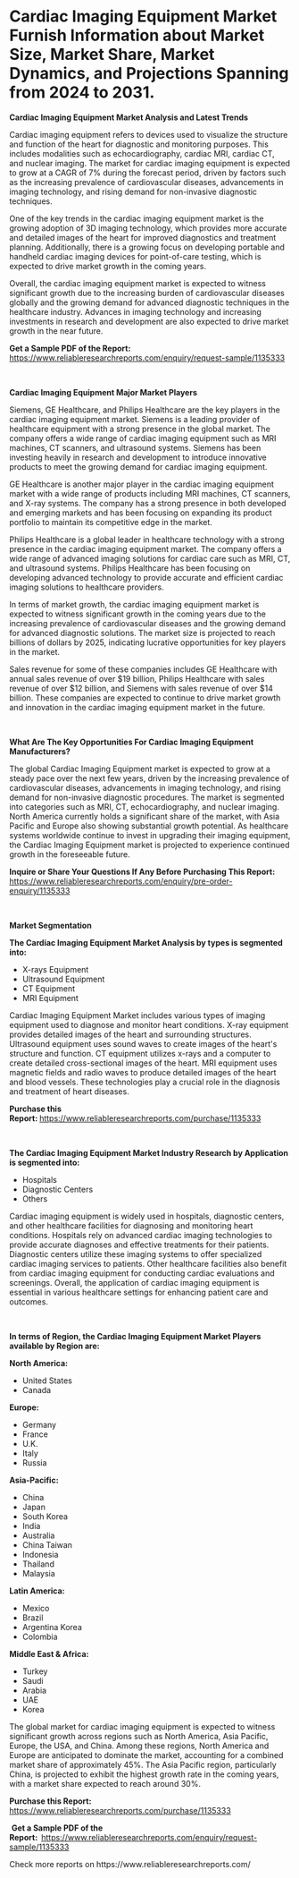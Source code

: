 <p><h1>Cardiac Imaging Equipment Market Furnish Information about Market Size, Market Share, Market Dynamics, and Projections Spanning from 2024 to 2031.</h1></p><p><strong>Cardiac Imaging Equipment Market Analysis and Latest Trends</strong></p>
<p><p>Cardiac imaging equipment refers to devices used to visualize the structure and function of the heart for diagnostic and monitoring purposes. This includes modalities such as echocardiography, cardiac MRI, cardiac CT, and nuclear imaging. The market for cardiac imaging equipment is expected to grow at a CAGR of 7% during the forecast period, driven by factors such as the increasing prevalence of cardiovascular diseases, advancements in imaging technology, and rising demand for non-invasive diagnostic techniques.</p><p>One of the key trends in the cardiac imaging equipment market is the growing adoption of 3D imaging technology, which provides more accurate and detailed images of the heart for improved diagnostics and treatment planning. Additionally, there is a growing focus on developing portable and handheld cardiac imaging devices for point-of-care testing, which is expected to drive market growth in the coming years.</p><p>Overall, the cardiac imaging equipment market is expected to witness significant growth due to the increasing burden of cardiovascular diseases globally and the growing demand for advanced diagnostic techniques in the healthcare industry. Advances in imaging technology and increasing investments in research and development are also expected to drive market growth in the near future.</p></p>
<p><strong>Get a Sample PDF of the Report:&nbsp;</strong> <a href="https://www.reliableresearchreports.com/enquiry/request-sample/1135333">https://www.reliableresearchreports.com/enquiry/request-sample/1135333</a></p>
<p>&nbsp;</p>
<p><strong>Cardiac Imaging Equipment Major Market Players</strong></p>
<p><p>Siemens, GE Healthcare, and Philips Healthcare are the key players in the cardiac imaging equipment market. Siemens is a leading provider of healthcare equipment with a strong presence in the global market. The company offers a wide range of cardiac imaging equipment such as MRI machines, CT scanners, and ultrasound systems. Siemens has been investing heavily in research and development to introduce innovative products to meet the growing demand for cardiac imaging equipment.</p><p>GE Healthcare is another major player in the cardiac imaging equipment market with a wide range of products including MRI machines, CT scanners, and X-ray systems. The company has a strong presence in both developed and emerging markets and has been focusing on expanding its product portfolio to maintain its competitive edge in the market.</p><p>Philips Healthcare is a global leader in healthcare technology with a strong presence in the cardiac imaging equipment market. The company offers a wide range of advanced imaging solutions for cardiac care such as MRI, CT, and ultrasound systems. Philips Healthcare has been focusing on developing advanced technology to provide accurate and efficient cardiac imaging solutions to healthcare providers.</p><p>In terms of market growth, the cardiac imaging equipment market is expected to witness significant growth in the coming years due to the increasing prevalence of cardiovascular diseases and the growing demand for advanced diagnostic solutions. The market size is projected to reach billions of dollars by 2025, indicating lucrative opportunities for key players in the market.</p><p>Sales revenue for some of these companies includes GE Healthcare with annual sales revenue of over $19 billion, Philips Healthcare with sales revenue of over $12 billion, and Siemens with sales revenue of over $14 billion. These companies are expected to continue to drive market growth and innovation in the cardiac imaging equipment market in the future.</p></p>
<p>&nbsp;</p>
<p><strong>What Are The Key Opportunities For Cardiac Imaging Equipment Manufacturers?</strong></p>
<p><p>The global Cardiac Imaging Equipment market is expected to grow at a steady pace over the next few years, driven by the increasing prevalence of cardiovascular diseases, advancements in imaging technology, and rising demand for non-invasive diagnostic procedures. The market is segmented into categories such as MRI, CT, echocardiography, and nuclear imaging. North America currently holds a significant share of the market, with Asia Pacific and Europe also showing substantial growth potential. As healthcare systems worldwide continue to invest in upgrading their imaging equipment, the Cardiac Imaging Equipment market is projected to experience continued growth in the foreseeable future.</p></p>
<p><strong>Inquire or Share Your Questions If Any Before Purchasing This Report:</strong> <a href="https://www.reliableresearchreports.com/enquiry/pre-order-enquiry/1135333">https://www.reliableresearchreports.com/enquiry/pre-order-enquiry/1135333</a></p>
<p>&nbsp;</p>
<p><strong>Market Segmentation</strong></p>
<p><strong>The Cardiac Imaging Equipment Market Analysis by types is segmented into:</strong></p>
<p><ul><li>X-rays Equipment</li><li>Ultrasound Equipment</li><li>CT Equipment</li><li>MRI Equipment</li></ul></p>
<p><p>Cardiac Imaging Equipment Market includes various types of imaging equipment used to diagnose and monitor heart conditions. X-ray equipment provides detailed images of the heart and surrounding structures. Ultrasound equipment uses sound waves to create images of the heart's structure and function. CT equipment utilizes x-rays and a computer to create detailed cross-sectional images of the heart. MRI equipment uses magnetic fields and radio waves to produce detailed images of the heart and blood vessels. These technologies play a crucial role in the diagnosis and treatment of heart diseases.</p></p>
<p><strong>Purchase this Report:&nbsp;</strong><a href="https://www.reliableresearchreports.com/purchase/1135333">https://www.reliableresearchreports.com/purchase/1135333</a></p>
<p>&nbsp;</p>
<p><strong>The Cardiac Imaging Equipment Market Industry Research by Application is segmented into:</strong></p>
<p><ul><li>Hospitals</li><li>Diagnostic Centers</li><li>Others</li></ul></p>
<p><p>Cardiac imaging equipment is widely used in hospitals, diagnostic centers, and other healthcare facilities for diagnosing and monitoring heart conditions. Hospitals rely on advanced cardiac imaging technologies to provide accurate diagnoses and effective treatments for their patients. Diagnostic centers utilize these imaging systems to offer specialized cardiac imaging services to patients. Other healthcare facilities also benefit from cardiac imaging equipment for conducting cardiac evaluations and screenings. Overall, the application of cardiac imaging equipment is essential in various healthcare settings for enhancing patient care and outcomes.</p></p>
<p>&nbsp;</p>
<p><strong>In terms of Region, the Cardiac Imaging Equipment Market Players available by Region are:</strong></p>
<p>
    <p> <strong> North America: </strong>
        <ul>
            <li>United States</li>
            <li>Canada</li>
        </ul>
        </p> 
    <p> <strong> Europe: </strong>
        <ul>
            <li>Germany</li>
            <li>France</li>
            <li>U.K.</li>
            <li>Italy</li>
            <li>Russia</li>
        </ul>
        </p> 
    <p> <strong> Asia-Pacific: </strong>
        <ul>
            <li>China</li>
            <li>Japan</li>
            <li>South Korea</li>
            <li>India</li>
            <li>Australia</li>
            <li>China Taiwan</li>
            <li>Indonesia</li>
            <li>Thailand</li>
            <li>Malaysia</li>
        </ul>
        </p> 
    <p> <strong> Latin America: </strong>
        <ul>
            <li>Mexico</li>
            <li>Brazil</li>
            <li>Argentina Korea</li>
            <li>Colombia</li>
        </ul>
        </p> 
    <p> <strong> Middle East & Africa: </strong>
        <ul>
            <li>Turkey</li>
            <li>Saudi</li>
            <li>Arabia</li>
            <li>UAE</li>
            <li>Korea</li>
        </ul>
    </p>
    </p>
<p><p>The global market for cardiac imaging equipment is expected to witness significant growth across regions such as North America, Asia Pacific, Europe, the USA, and China. Among these regions, North America and Europe are anticipated to dominate the market, accounting for a combined market share of approximately 45%. The Asia Pacific region, particularly China, is projected to exhibit the highest growth rate in the coming years, with a market share expected to reach around 30%.</p></p>
<p><strong>Purchase this Report: </strong><a href="https://www.reliableresearchreports.com/purchase/1135333">https://www.reliableresearchreports.com/purchase/1135333</a></p>
<p>&nbsp;<strong>Get a Sample PDF of the Report:&nbsp;&nbsp;</strong><a href="https://www.reliableresearchreports.com/enquiry/request-sample/1135333">https://www.reliableresearchreports.com/enquiry/request-sample/1135333</a></p>
<p><strong></strong></p>
<p>Check more reports on https://www.reliableresearchreports.com/</p>